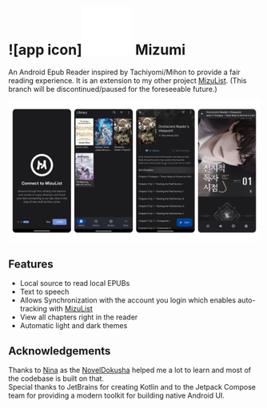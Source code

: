 # ![app icon]<img src="./.github/readme-images/app-icon.png" alt="app icon" width="100"> Mizumi

An Android Epub Reader inspired by Tachiyomi/Mihon to provide a fair reading experience. 
It is an extension to my other project [MizuList](https://github.com/shrimpyvongue/MizuList).
(This branch will be discontinued/paused for the foreseeable future.)

![screenshots of app](./.github/readme-images/screens.png)

## Features
 - Local source to read local EPUBs
 - Text to speech
 - Allows Synchronization with the account you login which enables auto-tracking with [MizuList](https://github.com/shrimpyvongue/MizuList)
 - View all chapters right in the reader
 - Automatic light and dark themes

## Acknowledgements
Thanks to [Nina](https://github.com/nanihadesuka) as the [NovelDokusha](https://github.com/nanihadesuka/NovelDokusha) helped me a lot to learn and most of the codebase is built on that.  
Special thanks to JetBrains for creating Kotlin and to the Jetpack Compose team for providing a modern toolkit for building native Android UI.
